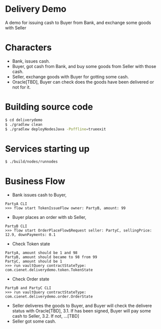 # Delivery Demo
A demo for issuing cash to Buyer from Bank, and exchange some goods with Seller

# Characters
 - Bank, issues cash.
 - Buyer, got cash from Bank, and buy some goods from Seller with those cash.
 - Seller, exchange goods with Buyer for gotting some cash.
 - Oracle[TBD], Buyer can check does the goods have been delivered or not for it.

# Building source code

```bash
$ cd deliverydemo
$ ./gradlew clean
$ ./gradlew deployNodesJava -Poffline=trueexit
```

# Services starting up

```bash
$ ./build/nodes/runnodes
```
# Business Flow
 * Bank issues cash to Buyer,
 ```text
 PartyA CLI
 >>> flow start TokenIssueFlow owner: PartyB, amount: 99
 ```
 * Buyer places an order with sb Seller,
 ```text
 PartyB CLI
 >>> flow start OrderPlaceFlow$Request seller: PartyC, sellingPrice: 12.9, downPayments: 0.1
 ```
 * Check Token state
 ```
 PartyA, amount should be 1 and 98
 PartyB, amount should became to 98 from 99
 PartyC, amount should be 1 
 >>> run vaultQuery contractStateType: com.cienet.deliverydemo.token.TokenState
 ```

 * Check Order state
 ```text
 PartyB and PartyC CLI
 >>> run vaultQuery contractStateType: com.cienet.deliverydemo.order.OrderState
 ```
 
 * Seller deliveres the goods to Buyer, and Buyer will check the delivere status with Oracle[TBD],
  3.1. If has been signed, Buyer will pay some cash to Seller,
  3.2. If not, ...[TBD]
 * Seller got some cash.

